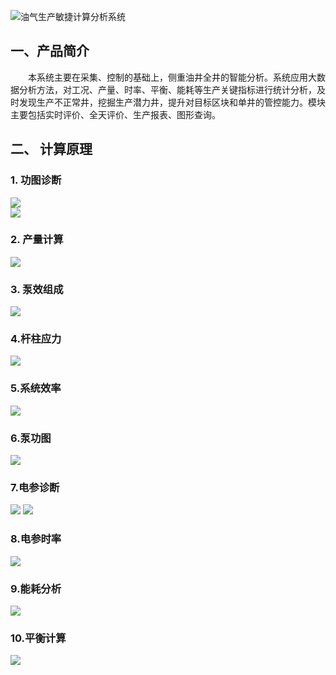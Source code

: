 ![油气生产敏捷计算分析系统](https://github.com/JinneePro/AP/blob/master/01.%E7%94%A8%E6%88%B7%E7%99%BB%E5%BD%95.png?raw=true)
## 一、产品简介
&emsp;&emsp;本系统主要在采集、控制的基础上，侧重油井全井的智能分析。系统应用大数据分析方法，对工况、产量、时率、平衡、能耗等生产关键指标进行统计分析，及时发现生产不正常井，挖掘生产潜力井，提升对目标区块和单井的管控能力。模块主要包括实时评价、全天评价、生产报表、图形查询。
## 二、 计算原理
### 1. 功图诊断
![](https://github.com/JinneePro/AP/blob/master/image/01.png?raw=true)  
![](https://github.com/JinneePro/AP/blob/master/image/02.png?raw=true)  
### 2. 产量计算
![](https://github.com/JinneePro/AP/blob/master/image/03.png?raw=true)  
### 3. 泵效组成  
![](https://github.com/JinneePro/AP/blob/master/image/04.png?raw=true)  
### 4.杆柱应力
![](https://github.com/JinneePro/AP/blob/master/image/05.png?raw=true)
### 5.系统效率  
![](https://github.com/JinneePro/AP/blob/master/image/06.png?raw=true)
### 6.泵功图
![](https://github.com/JinneePro/AP/blob/master/image/07.png?raw=true)
### 7.电参诊断
![](https://github.com/JinneePro/AP/blob/master/image/08.png?raw=true)
![](https://github.com/JinneePro/AP/blob/master/image/09.png?raw=true)
### 8.电参时率
![](https://github.com/JinneePro/AP/blob/master/image/10.png?raw=true)
### 9.能耗分析
![](https://github.com/JinneePro/AP/blob/master/image/11.png?raw=true)
### 10.平衡计算
![](https://github.com/JinneePro/AP/blob/master/image/12.png?raw=true)
